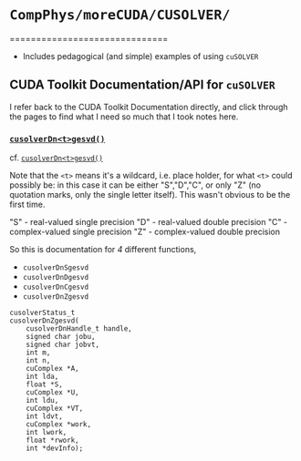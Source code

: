 # `CompPhys/moreCUDA/CUSOLVER/`
==============================
- Includes pedagogical (and simple) examples of using `cuSOLVER`

## CUDA Toolkit Documentation/API for `cuSOLVER`

I refer back to the CUDA Toolkit Documentation directly, and click through the pages to find what I need so much that I took notes here.

### [`cusolverDn<t>gesvd()`](http://docs.nvidia.com/cuda/cusolver/index.html#cuds-lt-t-gt-gesvd)

cf. [`cusolverDn<t>gesvd()`](http://docs.nvidia.com/cuda/cusolver/index.html#cuds-lt-t-gt-gesvd)

Note that the `<t>` means it's a wildcard, i.e. place holder, for what `<t>` could possibly be: in this case it can be either "S","D","C", or only "Z" (no quotation marks, only the single letter itself).  This wasn't obvious to be the first time.    
    
"S" - real-valued single precision
"D" - real-valued double precision
"C" - complex-valued single precision
"Z" - complex-valued double precision   

So this is documentation for *4* different functions,
- `cusolverDnSgesvd`   
- `cusolverDnDgesvd`
- `cusolverDnCgesvd`
- `cusolverDnZgesvd`   

```   
cusolverStatus_t
cusolverDnZgesvd(
	cusolverDnHandle_t handle,
	signed char jobu,   
	signed char jobvt,
	int m,   
	int n,
	cuComplex *A,
	int lda,
	float *S,
	cuComplex *U,
	int ldu,
	cuComplex *VT,
	int ldvt,
	cuComplex *work,
	int lwork,
	float *rwork,
	int *devInfo);

```


